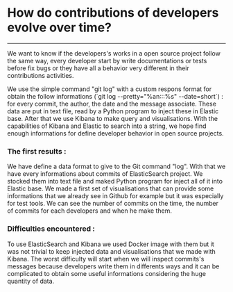 # **How do contributions of developers evolve over time?**

---

We want to know if the developers's works in a open source project follow the same way, every developer start by write documentations or tests before fix bugs or they have all a behavior very different in their contributions activities.

We use the simple command "git log" with a custom respons format for obtain the follow informations \(\`git log --pretty="%an:$:%ad:$:%s" --date=short\`\) : for every commit, the author, the date and the message associate. These data are put in text file, read by a Python program to inject these in Elastic base. After that we use Kibana to make query and visualisations. With the capabilities of Kibana and Elastic to search into a string, we hope find enough informations for define developer behavior in open source projects.

### The first results :

We have define a data format to give to the Git command "log". With that we have every informations about commits of ElasticSearch project. We stocked them into text file and maked Python program for inject all of it into Elastic base. We made a first set of visualisations that can provide some informations that we already see in Github for example but it was especially for test tools. We can see the number of commits on the time, the number of commits for each developers and when he make them.

### Difficulties encountered :

To use ElasticSearch and Kibana we used Docker image with them but it was not trivial to keep injected data and visualisations that we made with Kibana. The worst difficulty will start when we will inspect commits's messages because developers write them in differents ways and it can be complicated to obtain some useful informations considering the huge quantity of data.

